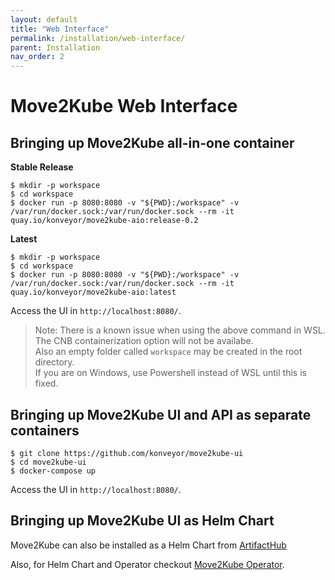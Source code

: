 ```yaml
---
layout: default
title: "Web Interface"
permalink: /installation/web-interface/
parent: Installation
nav_order: 2
---
```


# Move2Kube Web Interface

## Bringing up Move2Kube all-in-one container

**Stable Release**
   ```console
   $ mkdir -p workspace 
   $ cd workspace
   $ docker run -p 8080:8080 -v "${PWD}:/workspace" -v /var/run/docker.sock:/var/run/docker.sock --rm -it quay.io/konveyor/move2kube-aio:release-0.2
   ```

**Latest** 
   ```console
   $ mkdir -p workspace
   $ cd workspace
   $ docker run -p 8080:8080 -v "${PWD}:/workspace" -v /var/run/docker.sock:/var/run/docker.sock --rm -it quay.io/konveyor/move2kube-aio:latest
   ```
   Access the UI in `http://localhost:8080/`.

   > Note: There is a known issue when using the above command in WSL.  
   The CNB containerization option will not be availabe.  
   Also an empty folder called `workspace` may be created in the root directory.  
   If you are on Windows, use Powershell instead of WSL until this is fixed.

## Bringing up Move2Kube UI and API as separate containers

   ```console
   $ git clone https://github.com/konveyor/move2kube-ui
   $ cd move2kube-ui
   $ docker-compose up
   ```
   Access the UI in `http://localhost:8080/`.


## Bringing up Move2Kube UI as Helm Chart  
   Move2Kube can also be installed as a Helm Chart from [ArtifactHub](https://artifacthub.io/packages/helm/move2kube/move2kube/0.2.0-beta.0?modal=install)

   Also, for Helm Chart and Operator checkout [Move2Kube Operator](https://github.com/konveyor/move2kube-operator).

<br>
